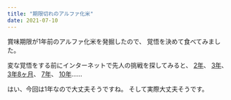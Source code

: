 ```yaml
---
title: "期限切れのアルファ化米"
date: 2021-07-10
---
```


賞味期限が1年前のアルファ化米を発掘したので、
覚悟を決めて食べてみました。

変な覚悟をする前にインターネットで先人の挑戦を探してみると、
[2年](http://enjoylifemax.com/blog/5422/)、
[3年](https://statsuo.hatenablog.com/entry/2015/07/12/150447)、
[3年8ヶ月](https://ameblo.jp/ave-blo/entry-12622277480.html)、
[7年](https://www.bousai1000.com/entry/2017-08-01-161858)、
[10年](https://minkara.carview.co.jp/userid/526128/blog/42001721/)……

はい、今回は1年なので大丈夫そうですね。
そして実際大丈夫そうです。
